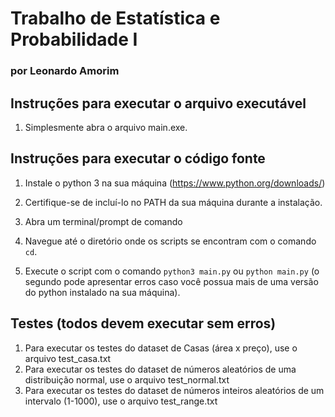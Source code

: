 # Trabalho de Estatística e Probabilidade I
### por Leonardo Amorim

## Instruções para executar o arquivo executável
1. Simplesmente abra o arquivo main.exe.

## Instruções para executar o código fonte
1. Instale o python 3 na sua máquina (https://www.python.org/downloads/)

2. Certifique-se de incluí-lo no PATH da sua máquina durante a instalação.

3. Abra um terminal/prompt de comando

4. Navegue até o diretório onde os scripts se encontram com o comando `cd`.

5. Execute o script com o comando `python3 main.py` ou `python main.py` 
    (o segundo pode apresentar erros caso você possua mais de uma versão do python instalado na sua máquina).

  ## Testes (todos devem executar sem erros)

1. Para executar os testes do dataset de Casas (área x preço), use o arquivo test_casa.txt
2. Para executar os testes do dataset de números aleatórios de uma distribuição normal, use o arquivo test_normal.txt
3. Para executar os testes do dataset de números inteiros aleatórios de um intervalo (1-1000), use o arquivo test_range.txt